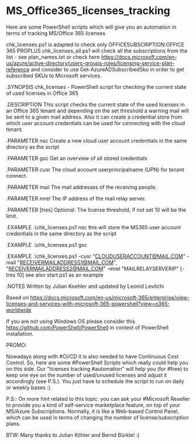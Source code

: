 # MS_Office365_licenses_tracking
Here are some PowerShell scripts which will give you an automation in terms of tracking MS/Office 365 licenses 

chk_licenses.ps1 is adapted to check only OFFICESUBSCRIPTION:OFFICE 365 PROPLUS
chk_licenses_all.ps1 will check all the subscriptions from the list - see plan_names.txt or check here https://docs.microsoft.com/en-us/azure/active-directory/users-groups-roles/licensing-service-plan-reference and consider to use Get-AzureADSubscribedSku in order to get subscribed SKUs to Microsoft services.

.SYNOPSIS
chk_licenses - PowerShell script for checking the current state of used licenses in Office 365

.DESCRIPTION 
This script checks the current state of the used licenses in an Office 365 tenant and depending on the set threshold a warning mail will be sent to a given mail address. Also it can create a credential store from which user account credentials can be used for cennecting with the cloud tenant.

.PARAMETER nsc
Create a new cloud user account credentials in the same directory as the script

.PARAMETER gsc
Get an overview of all stored credentials

.PARAMETER cusr 
The cloud account userprincipalname (UPN) for tenant connect.

.PARAMETER mail 
The mail addresses of the receiving people.

.PARAMETER mrel 
The IP address of the mail relay server.

.PARAMETER [tres]
Optional: The license threshold, if not set 10 will be the limit.

.EXAMPLE
.\chk_licenses.ps1 nsc 
this will store the MS365 user account credentials in the same directory as the script


.EXAMPLE
.\chk_licenses.ps1 gsc

.EXAMPLE
.\chk_licenses.ps1 -cusr "CLOUDUSERACCOUNT@MAIL.COM" -mail "RECEIVERMAILADDRESS1@MAIL.COM", "RECEIVERMAILADDRESS2@MAIL.COM" -mrel "MAILRELAYSERVERIP" [-tres 10]
see also start.ps1 as an example


.NOTES
Written by Julian Koehler and updated by Leonid Levitchi

Based on https://docs.microsoft.com/en-us/microsoft-365/enterprise/view-licenses-and-services-with-microsoft-365-powershell?view=o365-worldwide

If you are not using Windows OS please consider this https://github.com/PowerShell/PowerShell in context of PowerShell installation.


PROMO:

Nowadays along with #CI/CD it is also needed to have Continuous Cost Control. So, here are some #PowerShell Scripts which really could help you on this side.
Our "licenses tracking #automation" will help you (for #free) to keep one eye on the number of used/unused licenses and adjust it accordingly (see P.S.). You just have to schedule the script to run on daily or weekly bases :).

P.S:: On more hint related to this topic: you can ask your #Microsoft Reseller to provide you a kind of self-service marketplace feature, on top of your MS/Azure Subscriptions. Normally, it is like a Web-based Control Panel, which can be used in terms of changing the number of license/subscription plans.

BTW: Many thanks to Julian Köhler and Bernd Bürkle! :)

